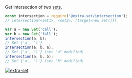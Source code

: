 Get intersection of two [sets].

```javascript
const intersection = require('@extra-set/intersection');
// intersection(<set1>, <set2>, [target=new Set()])

var a = new Set('call');
var b = new Set('fall');
intersection(a, b);
// Set {'a', 'l'}
intersection(a, b, a);
// Set {'a', 'l'} (set "a" modified)
intersection(a, b, b);
// Set {'a', 'l'} (set "b" modified)
```


[![extra-set](https://i.imgur.com/MCb8pjO.jpg)](https://www.npmjs.com/package/extra-set)

[sets]: https://developer.mozilla.org/en-US/docs/Web/JavaScript/Reference/Global_Objects/Set
